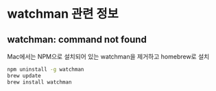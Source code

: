 # watchman 관련 정보

## watchman: command not found

Mac에서는 NPM으로 설치되어 있는 watchman을 제거하고 homebrew로 설치

```bash
npm uninstall -g watchman
brew update
brew install watchman
```
